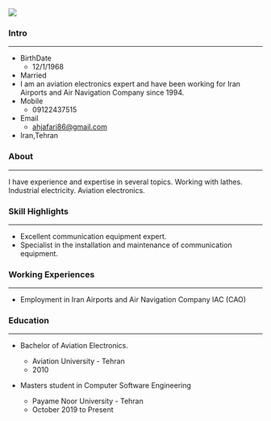 <Html>
<Body>
<image src="https://avatars0.githubusercontent.com/u/68999179?s=400&u=553ebb0d6cf407bc62c0b837e8a73a7f7b875620&v=4.jpg">
</body>
</html>

 
### Intro

---

+ BirthDate
  - 12/1/1968
+ Married
+ I am an aviation electronics expert and have been working for Iran Airports and Air Navigation Company since 1994.
+ Mobile
  - 09122437515
+ Email
  - ahjafari86@gmail.com
+ Iran,Tehran 

### About

---

I have experience and expertise in several topics.
Working with lathes.
Industrial electricity.
Aviation electronics.

### Skill Highlights

---

+ Excellent communication equipment expert.
+ Specialist in the installation and maintenance of communication equipment.


### Working Experiences

---

+ Employment in Iran Airports and Air Navigation Company IAC (CAO)

  
### Education

---

+ Bachelor of Aviation Electronics.
  - Aviation University - Tehran
  - 2010
  
+ Masters student in Computer Software Engineering
  - Payame Noor University - Tehran
  - October 2019 to Present
  
 
